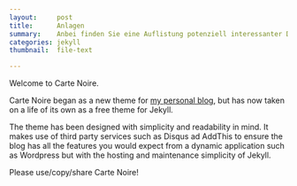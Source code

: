 ```yaml
---
layout:     post
title:      Anlagen
summary:    Anbei finden Sie eine Auflistung potenziell interessanter Dokumente, die meine Abschlüsse und Kenntnisse bescheinigen:
categories: jekyll
thumbnail:  file-text

---
```


Welcome to Carte Noire.

Carte Noire began as a new theme for [my personal blog][1], but has now taken
on a life of its own as a free theme for Jekyll.

The theme has been designed with simplicity and readability in mind. It makes
use of third party services such as Disqus ad AddThis to ensure the blog has
all the features you would expect from a dynamic application such as Wordpress
but with the hosting and maintenance simplicity of Jekyll.

Please use/copy/share Carte Noire!

[1]: http://www.jacobtomlinson.co.uk/
